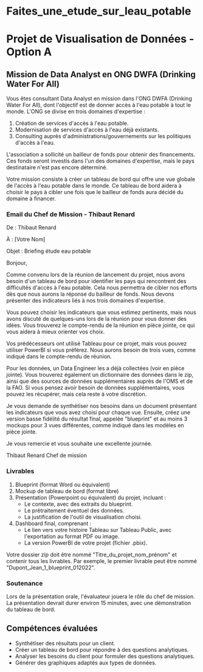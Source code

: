 # Faites_une_etude_sur_leau_potable
# Projet de Visualisation de Données - Option A

## Mission de Data Analyst en ONG DWFA (Drinking Water For All)

Vous êtes consultant Data Analyst en mission dans l'ONG DWFA (Drinking Water For All), dont l'objectif est de donner accès à l'eau potable à tout le monde. L'ONG se divise en trois domaines d'expertise :

1. Création de services d'accès à l'eau potable.
2. Modernisation de services d'accès à l'eau déjà existants.
3. Consulting auprès d'administrations/gouvernements sur les politiques d'accès à l'eau.

L'association a sollicité un bailleur de fonds pour obtenir des financements. Ces fonds seront investis dans l'un des domaines d'expertise, mais le pays destinataire n'est pas encore déterminé.

Votre mission consiste à créer un tableau de bord qui offre une vue globale de l'accès à l'eau potable dans le monde. Ce tableau de bord aidera à choisir le pays à cibler une fois que le bailleur de fonds aura décidé du domaine à financer.

### Email du Chef de Mission - Thibaut Renard

De : Thibaut Renard

À : [Votre Nom]

Objet : Briefing étude eau potable

Bonjour,

Comme convenu lors de la réunion de lancement du projet, nous avons besoin d'un tableau de bord pour identifier les pays qui rencontrent des difficultés d'accès à l'eau potable. Cela nous permettra de cibler nos efforts dès que nous aurons la réponse du bailleur de fonds. Nous devons présenter des indicateurs liés à nos trois domaines d'expertise.

Vous pouvez choisir les indicateurs que vous estimez pertinents, mais nous avons discuté de quelques-uns lors de la réunion pour vous donner des idées. Vous trouverez le compte-rendu de la réunion en pièce jointe, ce qui vous aidera à mieux orienter vos choix.

Vos prédécesseurs ont utilisé Tableau pour ce projet, mais vous pouvez utiliser PowerBI si vous préférez. Nous aurons besoin de trois vues, comme indiqué dans le compte-rendu de réunion.

Pour les données, un Data Engineer les a déjà collectées (voir en pièce jointe). Vous trouverez également un dictionnaire des données dans le zip, ainsi que des sources de données supplémentaires auprès de l'OMS et de la FAO. Si vous pensez avoir besoin de données supplémentaires, vous pouvez les récupérer, mais cela reste à votre discrétion.

Je vous demande de synthétiser nos besoins dans un document présentant les indicateurs que vous avez choisi pour chaque vue. Ensuite, créez une version basse fidélité du résultat final, appelée "blueprint" et au moins 3 mockups pour 3 vues différentes, comme indiqué dans les modèles en pièce jointe.

Je vous remercie et vous souhaite une excellente journée.

Thibaut Renard
Chef de mission

### Livrables

1. Blueprint (format Word ou équivalent)
2. Mockup de tableau de bord (format libre)
3. Présentation (Powerpoint ou équivalent) du projet, incluant :
   - Le contexte, avec des extraits du blueprint.
   - Le prétraitement éventuel des données.
   - La justification de l'outil de visualisation choisi.
4. Dashboard final, comprenant :
   - Le lien vers votre histoire Tableau sur Tableau Public, avec l'exportation au format PDF ou image.
   - La version PowerBI de votre projet (fichier .pbix).

Votre dossier zip doit être nommé "Titre_du_projet_nom_prénom" et contenir tous les livrables. Par exemple, le premier livrable peut être nommé "Dupont_Jean_1_blueprint_012022".

### Soutenance

Lors de la présentation orale, l'évaluateur jouera le rôle du chef de mission. La présentation devrait durer environ 15 minutes, avec une démonstration du tableau de bord.

## Compétences évaluées

- Synthétiser des résultats pour un client.
- Créer un tableau de bord pour répondre à des questions analytiques.
- Analyser les besoins du client pour formuler des questions analytiques.
- Générer des graphiques adaptés aux types de données.
